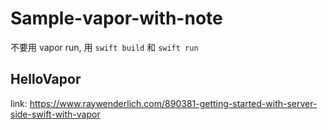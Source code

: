 # Sample-vapor-with-note

不要用 vapor run, 用 `swift build` 和 `swift run`

## HelloVapor 

link: https://www.raywenderlich.com/890381-getting-started-with-server-side-swift-with-vapor
